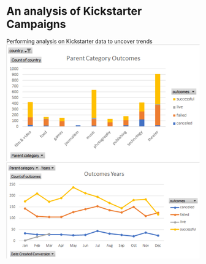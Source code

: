 # An analysis of Kickstarter Campaigns
Performing analysis on Kickstarter data to uncover trends
![Parent Outcomes](https://github.com/shaystks/kickstarter-analysis/blob/main/Parent%20Category%20Outcomes.png)
![Outcomes in Years](https://github.com/shaystks/kickstarter-analysis/blob/main/Outcomes%20in%20Years.png)



